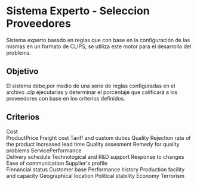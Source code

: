 # Sistema Experto - Seleccion Proveedores
Sistema experto basado en reglas que con base en la configuración de las mismas en un formato de CLIPS, se utiliza este motor para el desarrollo del problema.

## Objetivo
El sistema debe,por medio de una serie de reglas configuradas en el archivo .clp ejecutarlas y determinar el porcentaje que calificará a los proveedores con base en los criterios definidos.

## Criterios

Cost	
	ProductPrice
	Freight cost
	Tariff and custom duties
Quality	
	Rejection rate of the product
	Increased lead time
	Quality assesment
	Remedy for quality problems
ServicePerformance	
	Delivery schedule
	Technological and R&D support
	Response to changes
	Ease of communication
Supplier's profile	
	Finnancial status
	Customer base
	Performance history
	Production facility and capacity
	Geographical location
	Political stability
	Economy
	Terrorism

